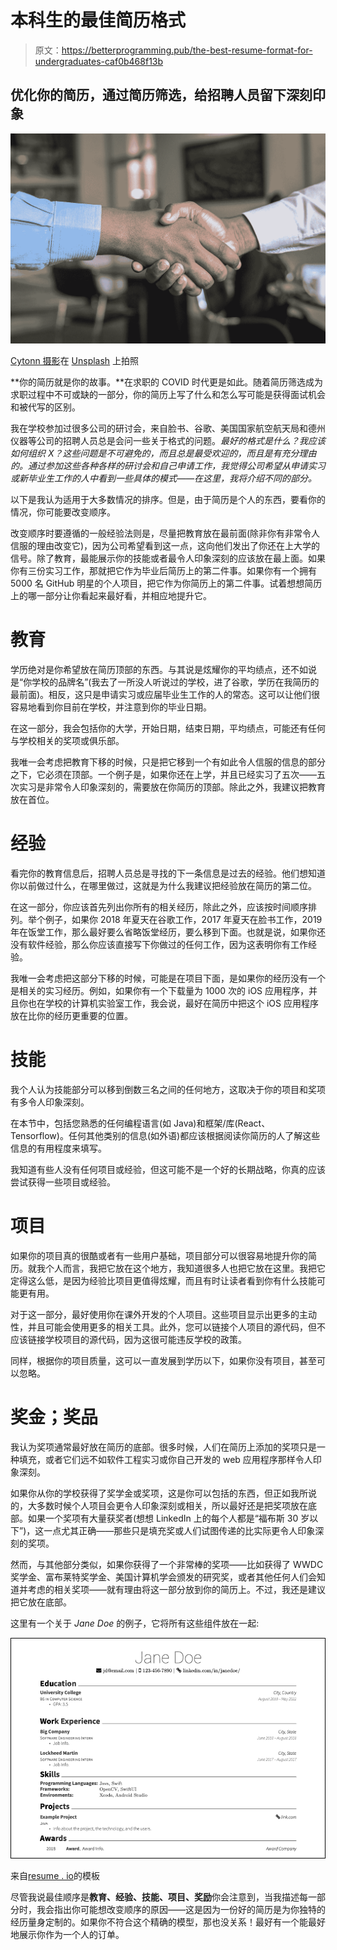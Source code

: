 # 本科生的最佳简历格式

> 原文：<https://betterprogramming.pub/the-best-resume-format-for-undergraduates-caf0b468f13b>

## 优化你的简历，通过简历筛选，给招聘人员留下深刻印象

![](img/0b60112118dba26ccb00078c05c28e9e.png)

[Cytonn 摄影](https://unsplash.com/@cytonn_photography?utm_source=medium&utm_medium=referral)在 [Unsplash](https://unsplash.com?utm_source=medium&utm_medium=referral) 上拍照

**你的简历就是你的故事。**在求职的 COVID 时代更是如此。随着简历筛选成为求职过程中不可或缺的一部分，你的简历上写了什么和怎么写可能是获得面试机会和被代写的区别。

我在学校参加过很多公司的研讨会，来自脸书、谷歌、美国国家航空航天局和德州仪器等公司的招聘人员总是会问一些关于格式的问题。*最好的格式是什么？我应该如何组织 X？这些问题是不可避免的，而且总是最受欢迎的，而且是有充分理由的。通过参加这些各种各样的研讨会和自己申请工作，我觉得公司希望从申请实习或新毕业生工作的人中看到一些具体的模式——在这里，我将介绍不同的部分。*

以下是我认为适用于大多数情况的排序。但是，由于简历是个人的东西，要看你的情况，你可能要改变顺序。

改变顺序时要遵循的一般经验法则是，尽量把教育放在最前面(除非你有非常令人信服的理由改变它)，因为公司希望看到这一点，这向他们发出了你还在上大学的信号。除了教育，最能展示你的技能或者最令人印象深刻的应该放在最上面。如果你有三份实习工作，那就把它作为毕业后简历上的第二件事。如果你有一个拥有 5000 名 GitHub 明星的个人项目，把它作为你简历上的第二件事。试着想想简历上的哪一部分让你看起来最好看，并相应地提升它。

# 教育

学历绝对是你希望放在简历顶部的东西。与其说是炫耀你的平均绩点，还不如说是“你学校的品牌名”(我去了一所没人听说过的学校，进了谷歌，学历在我简历的最前面)。相反，这只是申请实习或应届毕业生工作的人的常态。这可以让他们很容易地看到你目前在学校，并注意到你的毕业日期。

在这一部分，我会包括你的大学，开始日期，结束日期，平均绩点，可能还有任何与学校相关的奖项或俱乐部。

我唯一会考虑把教育下移的时候，只是把它移到一个有如此令人信服的信息的部分之下，它必须在顶部。一个例子是，如果你还在上学，并且已经实习了五次——五次实习是非常令人印象深刻的，需要放在你简历的顶部。除此之外，我建议把教育放在首位。

# 经验

看完你的教育信息后，招聘人员总是寻找的下一条信息是过去的经验。他们想知道你以前做过什么，在哪里做过，这就是为什么我建议把经验放在简历的第二位。

在这一部分，你应该首先列出你所有的相关经历，除此之外，应该按时间顺序排列。举个例子，如果你 2018 年夏天在谷歌工作，2017 年夏天在脸书工作，2019 年在饭堂工作，那么最好要么省略饭堂经历，要么移到下面。也就是说，如果你还没有软件经验，那么你应该直接写下你做过的任何工作，因为这表明你有工作经验。

我唯一会考虑把这部分下移的时候，可能是在项目下面，是如果你的经历没有一个是相关的实习经历。例如，如果你有一个下载量为 1000 次的 iOS 应用程序，并且你也在学校的计算机实验室工作，我会说，最好在简历中把这个 iOS 应用程序放在比你的经历更重要的位置。

# 技能

我个人认为技能部分可以移到倒数三名之间的任何地方，这取决于你的项目和奖项有多令人印象深刻。

在本节中，包括您熟悉的任何编程语言(如 Java)和框架/库(React、Tensorflow)。任何其他类别的信息(如外语)都应该根据阅读你简历的人了解这些信息的有用程度来填写。

我知道有些人没有任何项目或经验，但这可能不是一个好的长期战略，你真的应该尝试获得一些项目或经验。

# 项目

如果你的项目真的很酷或者有一些用户基础，项目部分可以很容易地提升你的简历。就我个人而言，我把它放在这个地方，我知道很多人也把它放在这里。我把它定得这么低，是因为经验比项目更值得炫耀，而且有时让读者看到你有什么技能可能更有用。

对于这一部分，最好使用你在课外开发的个人项目。这些项目显示出更多的主动性，并且可能会使用更多的相关工具。此外，您可以链接个人项目的源代码，但不应该链接学校项目的源代码，因为这很可能违反学校的政策。

同样，根据你的项目质量，这可以一直发展到学历以下，如果你没有项目，甚至可以忽略。

# 奖金；奖品

我认为奖项通常最好放在简历的底部。很多时候，人们在简历上添加的奖项只是一种填充，或者它们远不如软件工程实习或你自己开发的 web 应用程序那样令人印象深刻。

如果你从你的学校获得了奖学金或奖项，这是你可以包括的东西，但正如我所说的，大多数时候个人项目会更令人印象深刻或相关，所以最好还是把奖项放在底部。如果一个奖项有大量获奖者(想想 LinkedIn 上的每个人都是“福布斯 30 岁以下”)，这一点尤其正确——那些只是填充奖或人们试图传递的比实际更令人印象深刻的奖项。

然而，与其他部分类似，如果你获得了一个非常棒的奖项——比如获得了 WWDC 奖学金、富布莱特奖学金、美国计算机学会颁发的研究奖，或者其他任何人们会知道并考虑的相关奖项——就有理由将这一部分放到你的简历上。不过，我还是建议把它放在底部。

这里有一个关于 *Jane Doe* 的例子，它将所有这些组件放在一起:

![](img/793bfb35a2538c522f514098140e81b3.png)

来自[resume . io](http://resumake.io)的模板

尽管我说最佳顺序是**教育、经验、技能、项目、奖励**你会注意到，当我描述每一部分时，我会指出你可能想改变顺序的原因——这是因为一份好的简历是为你独特的经历量身定制的。如果你不符合这个精确的模型，那也没关系！最好有一个能最好地展示你作为一个人的订单。